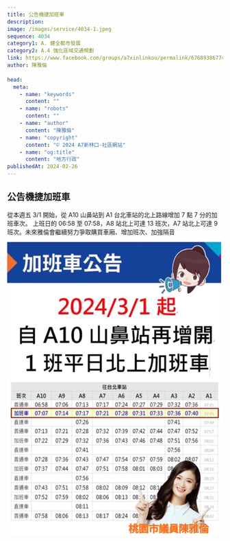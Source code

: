 ```yaml
---
title: 公告機捷加班車
description:
image: /images/service/4034-1.jpeg
sequence: 4034
category1: A. 健全都市發展
category2: A.4 強化區域交通規劃
link: https://www.facebook.com/groups/a7xinlinkou/permalink/676893867749198/
author: 陳雅倫

head:
  meta:
    - name: "keywords"
      content: ""
    - name: "robots"
      content: ""
    - name: "author"
      content: "陳雅倫"
    - name: "copyright"
      content: "© 2024 A7新林口-社區網站"
    - name: "og:title"
      content: "地方行政"
publishedAt: 2024-02-26
---
```


## 公告機捷加班車

從本週五 3/1 開始，從 A10 山鼻站到 A1 台北車站的北上路線增加 7 點 7 分的加班車次。
上班日的 06:58 至 07:58，A8 站北上可達 13 班次，A7 站北上可達 9 班次。未來雅倫會繼續努力爭取購買車廂、增加班次、加強隔音

![s4034-1.jpeg](/images/service/s4034-1.jpeg)
